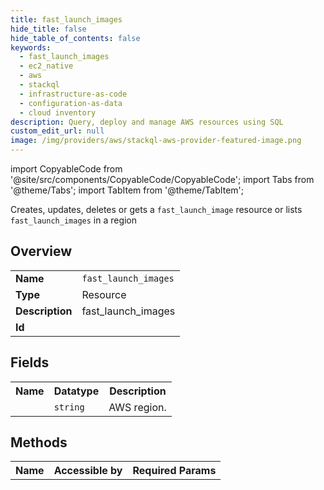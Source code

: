 ```yaml
---
title: fast_launch_images
hide_title: false
hide_table_of_contents: false
keywords:
  - fast_launch_images
  - ec2_native
  - aws
  - stackql
  - infrastructure-as-code
  - configuration-as-data
  - cloud inventory
description: Query, deploy and manage AWS resources using SQL
custom_edit_url: null
image: /img/providers/aws/stackql-aws-provider-featured-image.png
---
```


import CopyableCode from '@site/src/components/CopyableCode/CopyableCode';
import Tabs from '@theme/Tabs';
import TabItem from '@theme/TabItem';

Creates, updates, deletes or gets a <code>fast_launch_image</code> resource or lists <code>fast_launch_images</code> in a region

## Overview
<table><tbody>
<tr><td><b>Name</b></td><td><code>fast_launch_images</code></td></tr>
<tr><td><b>Type</b></td><td>Resource</td></tr>
<tr><td><b>Description</b></td><td>fast_launch_images</td></tr>
<tr><td><b>Id</b></td><td><CopyableCode code="aws.ec2_native.fast_launch_images" /></td></tr>
</tbody></table>

## Fields
<table><tbody><tr><th>Name</th><th>Datatype</th><th>Description</th></tr><tr><td><CopyableCode code="region" /></td><td><code>string</code></td><td>AWS region.</td></tr>
</tbody></table>

## Methods

<table><tbody>
  <tr>
    <th>Name</th>
    <th>Accessible by</th>
    <th>Required Params</th>
  </tr>
</tbody></table>






